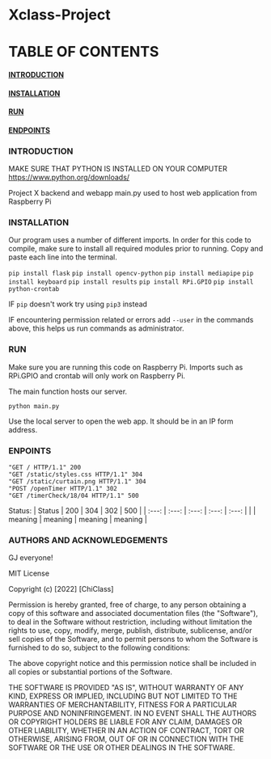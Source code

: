 # Xclass-Project

# TABLE OF CONTENTS

#### [INTRODUCTION](#introduction)

#### [INSTALLATION](#installation)

#### [RUN](#run)

#### [ENDPOINTS](#endpoints)

### INTRODUCTION
MAKE SURE THAT PYTHON IS INSTALLED ON YOUR COMPUTER
https://www.python.org/downloads/

Project X backend and webapp
main.py used to host web application from Raspberry Pi



### INSTALLATION

Our program uses a number of different imports. In order for this code to compile, make sure to install all required modules prior to running. Copy and paste each line into the terminal.


```pip install flask```
```pip install opencv-python```
```pip install mediapipe```
```pip install keyboard```
```pip install results```
```pip install RPi.GPIO```
```pip install python-crontab``` 

IF ```pip``` doesn't work try using ```pip3``` instead

IF encountering permission related or errors add ```--user``` in the commands above, this helps us run commands as administrator.

### RUN

Make sure you are running this code on Raspberry Pi. Imports such as RPi.GPIO and crontab will only work on Raspberry Pi.

The main function hosts our server.

```
python main.py
```

Use the local server to open the web app. It should be in an IP form address.


### ENPOINTS
```
"GET / HTTP/1.1" 200
"GET /static/styles.css HTTP/1.1" 304
"GET /static/curtain.png HTTP/1.1" 304
"POST /openTimer HTTP/1.1" 302
"GET /timerCheck/18/04 HTTP/1.1" 500
```

Status: 
| Status | 200 | 304 | 302 | 500 |
| :---: | :---: | :---: | :---: | :---: |
|  | meaning | meaning | meaning | meaning |

### AUTHORS AND ACKNOWLEDGEMENTS

GJ everyone!


MIT License

Copyright (c) [2022] [ChiClass]

Permission is hereby granted, free of charge, to any person obtaining a copy
of this software and associated documentation files (the "Software"), to deal
in the Software without restriction, including without limitation the rights
to use, copy, modify, merge, publish, distribute, sublicense, and/or sell
copies of the Software, and to permit persons to whom the Software is
furnished to do so, subject to the following conditions:

The above copyright notice and this permission notice shall be included in all
copies or substantial portions of the Software.

THE SOFTWARE IS PROVIDED "AS IS", WITHOUT WARRANTY OF ANY KIND, EXPRESS OR
IMPLIED, INCLUDING BUT NOT LIMITED TO THE WARRANTIES OF MERCHANTABILITY,
FITNESS FOR A PARTICULAR PURPOSE AND NONINFRINGEMENT. IN NO EVENT SHALL THE
AUTHORS OR COPYRIGHT HOLDERS BE LIABLE FOR ANY CLAIM, DAMAGES OR OTHER
LIABILITY, WHETHER IN AN ACTION OF CONTRACT, TORT OR OTHERWISE, ARISING FROM,
OUT OF OR IN CONNECTION WITH THE SOFTWARE OR THE USE OR OTHER DEALINGS IN THE
SOFTWARE.
